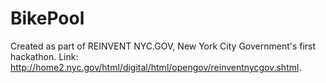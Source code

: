 <h1>BikePool</h1>

Created as part of REINVENT NYC.GOV, New York City Government's first hackathon. 
Link: http://home2.nyc.gov/html/digital/html/opengov/reinventnycgov.shtml. 

